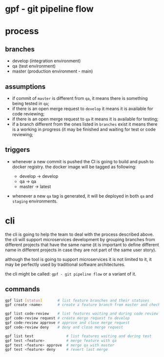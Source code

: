 gpf - git pipeline flow
=======================

# process

## branches

- develop (integration environment)
- qa (test environment)
- master (production environment - main)

## assumptions

- if commit of `master` is different from `qa`, it means there is something
  being tested in `qa`;
- if there is an open merge request to `develop` it means it is available for
  code reviewing;
- if there is an open merge request to `qa` it means it is available for
  testing;
- if a branch different from the ones listed in `branches` exist it means
  there is a working in progress (it may be finished and waiting for test
  or code reviewing;

## triggers

- whenever a new commit is pushed the CI is going to build and push to docker
  registry. the docker image will be tagged as following:
  - develop -> develop
  - qa -> qa
  - master -> latest

- whenever a new `qa` tag is generated, it will be deployed in both `qa` and
  `staging` environments.

# cli

the cli is going to help the team to deal with the process described above.
the cli will support microservices development by grouping branches from
different projects that have the same name (it is important to define
different name in different projects in case they are not part of the same
user story).

although the tool is going to support microservices it is not limited to
it, it may be perfectly used by traditional software architectures.

the cli might be called: `gpf - git pipeline flow` or a variant of it.

## commands

```sh
gpf list [status]       # list feature branches and their statuses
gpf create <name>       # create a feature branch from master and checkout to it

gpf list code-review    # list features waiting and during code review
gpf code-review request # create merge request to develop
gpf code-review approve # approve and close merge request
gpf code-review deny    # deny and close merge request

gpf list test               # list features waiting and during test
gpf test <feature>          # merge feature with qa
gpf test <feature> approve  # merge qa with master
gpf test <feature> deny     # revert last merge
```
